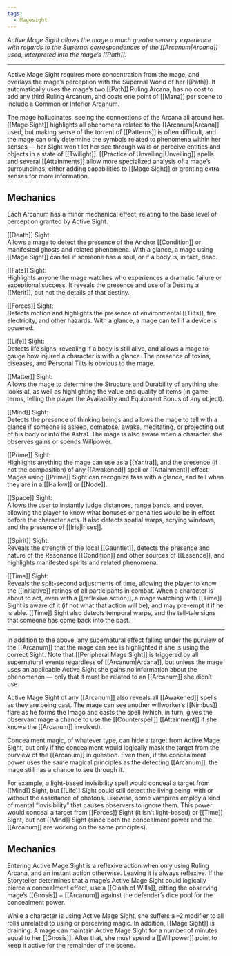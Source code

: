```yaml
---
tags:
  - Magesight
---
```


_Active Mage Sight allows the mage a much greater sensory experience with regards to the Supernal correspondences of the [[Arcanum|Arcana]] used, interpreted into the mage’s [[Path]]._

---

Active Mage Sight requires more concentration from the mage, and overlays the mage’s perception with the Supernal World of her [[Path]]. It automatically uses the mage’s two [[Path]] Ruling Arcana, has no cost to add any third Ruling Arcanum, and costs one point of [[Mana]] per scene to include a Common or Inferior Arcanum.

The mage hallucinates, seeing the connections of the Arcana all around her. [[Mage Sight]] highlights all phenomena related to the [[Arcanum|Arcana]] used, but making sense of the torrent of [[Patterns]] is often difficult, and the mage can only determine the symbols related to phenomena within her senses — her Sight won’t let her see through walls or perceive entities and objects in a state of [[Twilight]]. [[Practice of Unveiling|Unveiling]] spells and several [[Attainments]] allow more specialized analysis of a mage’s surroundings, either adding capabilities to [[Mage Sight]] or granting extra senses for more information.

## Mechanics

Each Arcanum has a minor mechanical effect, relating to the base level of perception granted by Active Sight.

[[Death]] Sight: \
Allows a mage to detect the presence of the Anchor [[Condition]] or manifested ghosts and related phenomena. With a glance, a mage using [[Mage Sight]] can tell if someone has a soul, or if a body is, in fact, dead.

[[Fate]] Sight: \
Highlights anyone the mage watches who experiences a dramatic failure or exceptional success. It reveals the presence and use of a Destiny a [[Merit]], but not the details of that destiny.

[[Forces]] Sight: \
Detects motion and highlights the presence of environmental [[Tilts]], fire, electricity, and other hazards. With a glance, a mage can tell if a device is powered.

[[Life]] Sight: \
Detects life signs, revealing if a body is still alive, and allows a mage to gauge how injured a character is with a glance. The presence of toxins, diseases, and Personal Tilts is obvious to the mage.

[[Matter]] Sight: \
Allows the mage to determine the Structure and Durability of anything she looks at, as well as highlighting the value and quality of items (in game terms, telling the player the Availability and Equipment Bonus of any object).

[[Mind]] Sight: \
Detects the presence of thinking beings and allows the mage to tell with a glance if someone is asleep, comatose, awake, meditating, or projecting out of his body or into the Astral. The mage is also aware when a character she observes gains or spends Willpower.

[[Prime]] Sight: \
Highlights anything the mage can use as a [[Yantra]], and the presence (if not the composition) of any [[Awakened]] spell or [[Attainment]] effect. Mages using [[Prime]] Sight can recognize tass with a glance, and tell when they are in a [[Hallow]] or [[Node]].

[[Space]] Sight: \
Allows the user to instantly judge distances, range bands, and cover, allowing the player to know what bonuses or penalties would be in effect before the character acts. It also detects spatial warps, scrying windows, and the presence of [[Iris|Irises]].

[[Spirit]] Sight: \
Reveals the strength of the local [[Gauntlet]], detects the presence and nature of the Resonance [[Condition]] and other sources of [[Essence]], and highlights manifested spirits and related phenomena.

[[Time]] Sight: \
Reveals the split-second adjustments of time, allowing the player to know the [[Initiative]] ratings of all participants in combat. When a character is about to act, even with a [[reflexive action]], a mage watching with [[Time]] Sight is aware of it (if not what that action will be), and may pre-empt it if he is able. [[Time]] Sight also detects temporal warps, and the tell-tale signs that someone has come back into the past.

---

In addition to the above, any supernatural effect falling under the purview of the [[Arcanum]] that the mage can see is highlighted if she is using the correct Sight. Note that [[Peripheral Mage Sight]] is triggered by all supernatural events regardless of [[Arcanum|Arcana]], but unless the mage uses an applicable Active Sight she gains no information about the phenomenon — only that it must be related to an [[Arcanum]] she didn’t use.

Active Mage Sight of any [[Arcanum]] also reveals all [[Awakened]] spells as they are being cast. The mage can see another willworker’s [[Nimbus]] flare as he forms the Imago and casts the spell (which, in turn, gives the observant mage a chance to use the [[Counterspell]] [[Attainment]] if she knows the [[Arcanum]] involved).

Concealment magic, of whatever type, can hide a target from Active Mage Sight, but only if the concealment would logically mask the target from the purview of the [[Arcanum]] in question. Even then, if the concealment power uses the same magical principles as the detecting [[Arcanum]], the mage still has a chance to see through it. 

For example, a light-based invisibility spell would conceal a target from [[Mind]] Sight, but [[Life]] Sight could still detect the living being, with or without the assistance of photons. Likewise, some vampires employ a kind of mental “invisibility” that causes observers to ignore them. This power would conceal a target from [[Forces]] Sight (it isn’t light-based) or [[Time]] Sight, but not [[Mind]] Sight (since both the concealment power and the [[Arcanum]] are working on the same principles).

## Mechanics

Entering Active Mage Sight is a reflexive action when only using Ruling Arcana, and an instant action otherwise. Leaving it is always reflexive. If the Storyteller determines that a mage’s Active Mage Sight could logically pierce a concealment effect, use a [[Clash of Wills]], pitting the observing mage’s [[Gnosis]] + [[Arcanum]] against the defender’s dice pool for the concealment power.

While a character is using Active Mage Sight, she suffers a –2 modifier to all rolls unrelated to using or perceiving magic. In addition, [[Mage Sight]] is draining. A mage can maintain Active Mage Sight for a number of minutes equal to her [[Gnosis]]. After that, she must spend a [[Willpower]] point to keep it active for the remainder of the scene.